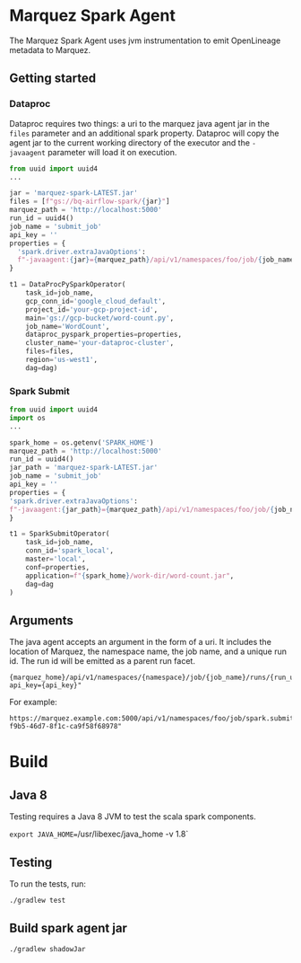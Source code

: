 # Marquez Spark Agent
The Marquez Spark Agent uses jvm instrumentation to emit OpenLineage metadata to Marquez. 


## Getting started

### Dataproc
Dataproc requires two things: a uri to the marquez java agent jar in the `files` parameter and 
an additional spark property. Dataproc will copy the agent jar to the current working directory of the
executor and the `-javaagent` parameter will load it on execution.

```python
from uuid import uuid4
...

jar = 'marquez-spark-LATEST.jar'
files = [f"gs://bq-airflow-spark/{jar}"]
marquez_path = 'http://localhost:5000'
run_id = uuid4()
job_name = 'submit_job'
api_key = ''
properties = {
  'spark.driver.extraJavaOptions':
  f"-javaagent:{jar}={marquez_path}/api/v1/namespaces/foo/job/{job_name}/runs/{run_id}?api_key={api_key}"
}

t1 = DataProcPySparkOperator(
    task_id=job_name,
    gcp_conn_id='google_cloud_default',
    project_id='your-gcp-project-id',
    main='gs://gcp-bucket/word-count.py',
    job_name='WordCount',
    dataproc_pyspark_properties=properties,
    cluster_name='your-dataproc-cluster',
    files=files,
    region='us-west1',
    dag=dag)
```

### Spark Submit
```python
from uuid import uuid4
import os
...

spark_home = os.getenv('SPARK_HOME')
marquez_path = 'http://localhost:5000'
run_id = uuid4()
jar_path = 'marquez-spark-LATEST.jar'
job_name = 'submit_job'
api_key = ''
properties = {
'spark.driver.extraJavaOptions':
f"-javaagent:{jar_path}={marquez_path}/api/v1/namespaces/foo/job/{job_name}/runs/{run_id}?api_key={api_key}"
}

t1 = SparkSubmitOperator(
    task_id=job_name,
    conn_id='spark_local',
    master='local',
    conf=properties,
    application=f"{spark_home}/work-dir/word-count.jar",
    dag=dag
)

```

## Arguments
The java agent accepts an argument in the form of a uri. It includes the location of Marquez, the 
namespace name, the job name, and a unique run id. The run id will be emitted as a parent run 
facet.
```
{marquez_home}/api/v1/namespaces/{namespace}/job/{job_name}/runs/{run_uuid}?api_key={api_key}"

```
For example:
```
https://marquez.example.com:5000/api/v1/namespaces/foo/job/spark.submit_job/runs/a95858ad-f9b5-46d7-8f1c-ca9f58f68978"
```

# Build

## Java 8
Testing requires a Java 8 JVM to test the scala spark components. 

`export JAVA_HOME=`/usr/libexec/java_home -v 1.8`

## Testing
To run the tests, run:
```sh
./gradlew test
```

## Build spark agent jar
```sh
./gradlew shadowJar
```